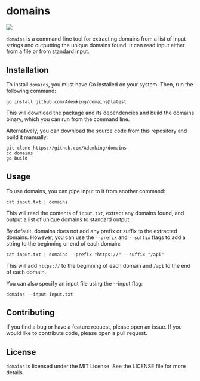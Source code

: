 # domains

![](https://i.imgur.com/AxOdYRA.png)

`domains` is a command-line tool for extracting domains from a list of input strings and outputting the unique domains found. It can read input either from a file or from standard input.

## Installation

To install `domains`, you must have Go installed on your system. Then, run the following command:

```
go install github.com/Ademking/domains@latest
```

This will download the package and its dependencies and build the domains binary, which you can run from the command line.

Alternatively, you can download the source code from this repository and build it manually:

```
git clone https://github.com/Ademking/domains
cd domains
go build
```

## Usage

To use domains, you can pipe input to it from another command:

```
cat input.txt | domains
```

This will read the contents of `input.txt`, extract any domains found, and output a list of unique domains to standard output.

By default, domains does not add any prefix or suffix to the extracted domains. However, you can use the `--prefix` and `--suffix` flags to add a string to the beginning or end of each domain:

```
cat input.txt | domains --prefix "https://" --suffix "/api"
```

This will add `https://` to the beginning of each domain and `/api` to the end of each domain.

You can also specify an input file using the --input flag:

```
domains --input input.txt
```

## Contributing

If you find a bug or have a feature request, please open an issue. If you would like to contribute code, please open a pull request.

## License

`domains` is licensed under the MIT License. See the LICENSE file for more details.